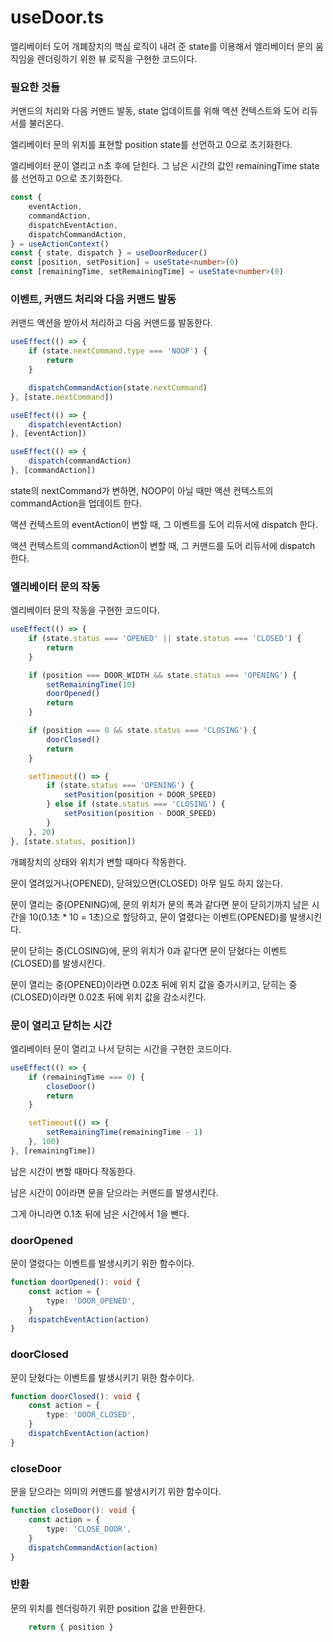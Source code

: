 # useDoor.ts

엘리베이터 도어 개폐장치의 핵심 로직이 내려 준 state를 이용해서 엘리베이터 문의 움직임을 렌더링하기 위한 뷰 로직을 구현한 코드이다.


### 필요한 것들

커맨드의 처리와 다음 커맨드 발동, state 업데이트를 위해 액션 컨텍스트와 도어 리듀서를 불러온다.

엘리베이터 문의 위치를 표현할 position state를 선언하고 0으로 초기화한다.

엘리베이터 문이 열리고 n초 후에 닫힌다. 그 남은 시간의 값인 remainingTime state를 선언하고 0으로 초기화한다.

```typescript
const {
    eventAction,
    commandAction,
    dispatchEventAction,
    dispatchCommandAction,
} = useActionContext()
const { state, dispatch } = useDoorReducer()
const [position, setPosition] = useState<number>(0)
const [remainingTime, setRemainingTime] = useState<number>(0)
```


### 이벤트, 커맨드 처리와 다음 커맨드 발동

커맨드 액션을 받아서 처리하고 다음 커맨드를 발동한다.

```typescript
useEffect(() => {
    if (state.nextCommand.type === 'NOOP') {
        return
    }

    dispatchCommandAction(state.nextCommand)
}, [state.nextCommand])

useEffect(() => {
    dispatch(eventAction)
}, [eventAction])

useEffect(() => {
    dispatch(commandAction)
}, [commandAction])
```

state의 nextCommand가 변하면, NOOP이 아닐 때만 액션 컨텍스트의 commandAction을 업데이트 한다.

액션 컨텍스트의 eventAction이 변할 때, 그 이벤트를 도어 리듀서에 dispatch 한다.

액션 컨텍스트의 commandAction이 변할 때, 그 커맨드를 도어 리듀서에 dispatch 한다.


### 엘리베이터 문의 작동

엘리베이터 문의 작동을 구현한 코드이다.

```typescript
useEffect(() => {
    if (state.status === 'OPENED' || state.status === 'CLOSED') {
        return
    }

    if (position === DOOR_WIDTH && state.status === 'OPENING') {
        setRemainingTime(10)
        doorOpened()
        return
    }

    if (position === 0 && state.status === 'CLOSING') {
        doorClosed()
        return
    }

    setTimeout(() => {
        if (state.status === 'OPENING') {
            setPosition(position + DOOR_SPEED)
        } else if (state.status === 'CLOSING') {
            setPosition(position - DOOR_SPEED)
        }
    }, 20)
}, [state.status, position])
```

개폐장치의 상태와 위치가 변할 때마다 작동한다.

문이 열려있거나(OPENED), 닫혀있으면(CLOSED) 아무 일도 하지 않는다.

문이 열리는 중(OPENING)에, 문의 위치가 문의 폭과 같다면 
문이 닫히기까지 남은 시간을 10(0.1초 * 10 = 1초)으로 할당하고, 문이 열렸다는 이벤트(OPENED)를 발생시킨다.

문이 닫히는 중(CLOSING)에, 문의 위치가 0과 같다면 문이 닫혔다는 이벤트(CLOSED)를 발생시킨다.

문이 열리는 중(OPENED)이라면 0.02초 뒤에 위치 값을 증가시키고, 닫히는 중(CLOSED)이라면 0.02초 뒤에 위치 값을 감소시킨다.


### 문이 열리고 닫히는 시간

엘리베이터 문이 열리고 나서 닫히는 시간을 구현한 코드이다.

```typescript
useEffect(() => {
    if (remainingTime === 0) {
        closeDoor()
        return
    }

    setTimeout(() => {
        setRemainingTime(remainingTime - 1)
    }, 100)
}, [remainingTime])
```

남은 시간이 변할 때마다 작동한다.

남은 시간이 0이라면 문을 닫으라는 커맨드를 발생시킨다.

그게 아니라면 0.1초 뒤에 남은 시간에서 1을 뺀다.


### doorOpened

문이 열렸다는 이벤트를 발생시키기 위한 함수이다.

```typescript
function doorOpened(): void {
    const action = {
        type: 'DOOR_OPENED',
    }
    dispatchEventAction(action)
}
```


### doorClosed

문이 닫혔다는 이벤트를 발생시키기 위한 함수이다.

```typescript
function doorClosed(): void {
    const action = {
        type: 'DOOR_CLOSED',
    }
    dispatchEventAction(action)
}
```


### closeDoor

문을 닫으라는 의미의 커맨드를 발생시키기 위한 함수이다.

```typescript
function closeDoor(): void {
    const action = {
        type: 'CLOSE_DOOR',
    }
    dispatchCommandAction(action)
}
```


### 반환

문의 위치를 렌더링하기 위한 position 값을 반환한다.

```typescript
    return { position }
```